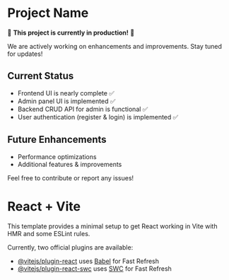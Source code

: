 # Project Name

🚀 **This project is currently in production!** 🚀  

We are actively working on enhancements and improvements. Stay tuned for updates!  

## Current Status
- Frontend UI is nearly complete ✅  
- Admin panel UI is implemented ✅  
- Backend CRUD API for admin is functional ✅  
- User authentication (register & login) is implemented ✅  

## Future Enhancements  
- Performance optimizations  
- Additional features & improvements  

Feel free to contribute or report any issues!  



# React + Vite

This template provides a minimal setup to get React working in Vite with HMR and some ESLint rules.

Currently, two official plugins are available:

- [@vitejs/plugin-react](https://github.com/vitejs/vite-plugin-react/blob/main/packages/plugin-react/README.md) uses [Babel](https://babeljs.io/) for Fast Refresh
- [@vitejs/plugin-react-swc](https://github.com/vitejs/vite-plugin-react-swc) uses [SWC](https://swc.rs/) for Fast Refresh
